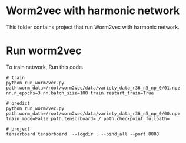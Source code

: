 # Worm2vec with harmonic network
This folder contains project that run Worm2vec with harmonic network.

# Run worm2vec
To train network, Run this code.
```
# train
python run_worm2vec.py path.worm_data=/root/worm2vec/data/variety_data_r36_n5_np_0/01.npz nn.n_epochs=3 nn.batch_size=100 train.restart_train=True

# predict
python run_worm2vec.py path.worm_data=/root/worm2vec/data/variety_data_r36_n5_np_0/00.npz train_mode=False path.tensorboard=./ path.checkpoint_fullpath=

# project
tensorboard tensorboard  --logdir . --bind_all --port 8888

```